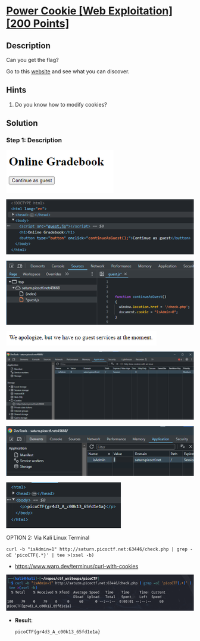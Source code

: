 # [Power Cookie [Web Exploitation] [200 Points]](https://play.picoctf.org/practice/challenge/288?category=1&originalEvent=70&page=1) #

## Description ##
Can you get the flag?

Go to this [website](http://saturn.picoctf.net:49668/) and see what you can discover.

## Hints ##
1. Do you know how to modify cookies?

## Solution ##

### Step 1: Description ###
![](images/webpage.png)

![](images/webpage_inspectPage.png)

![](images/webpage_inspectGuest.js.png)

![](images/webpage_response.png)

![](images/webpage_inspectCookies.png)

![](images/webpage_modifyCookie.png)

![](images/webpage_flag.png)

OPTION 2: Via Kali Linux Terminal

    curl -b "isAdmin=1" http://saturn.picoctf.net:63446/check.php | grep -oE 'picoCTF{.*}' | tee >(xsel -b)
* https://www.warp.dev/terminus/curl-with-cookies
  
![](images/webpage_retrieveFlag.png)


* **Result**:

      picoCTF{gr4d3_A_c00k13_65fd1e1a}
